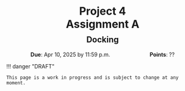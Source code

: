 <h1 style="margin-bottom: 0.4em; text-align: center;">
    <b>Project 4</b><br>
    Assignment A
</h1>
<h2 style="margin-top: 0.0em; text-align: center;">
    Docking
</h2>

<p style="text-align: center;">
    <object hspace="50">
        <strong>Due</strong></a>: Apr 10, 2025 by 11:59 p.m.
    </object>
    <object hspace="50">
        <strong>Points</strong></a>: ??
    </object>
</p>

!!! danger "DRAFT"

    This page is a work in progress and is subject to change at any moment.
